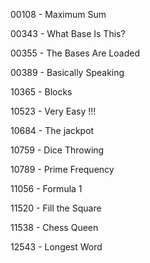 00108 - Maximum Sum

00343 - What Base Is This?

00355 - The Bases Are Loaded

00389 - Basically Speaking

10365 - Blocks

10523 - Very Easy !!!

10684 - The jackpot

10759 - Dice Throwing

10789 - Prime Frequency

11056 - Formula 1

11520 - Fill the Square

11538 - Chess Queen

12543 - Longest Word
